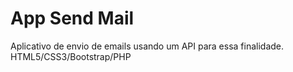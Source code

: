 # App Send Mail
Aplicativo de envio de emails usando um API para essa finalidade. HTML5/CSS3/Bootstrap/PHP

